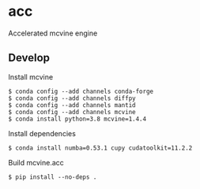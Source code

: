 # acc
Accelerated mcvine engine

## Develop

Install mcvine
```
$ conda config --add channels conda-forge 
$ conda config --add channels diffpy 
$ conda config --add channels mantid 
$ conda config --add channels mcvine 
$ conda install python=3.8 mcvine=1.4.4 
```

Install dependencies
```
$ conda install numba=0.53.1 cupy cudatoolkit=11.2.2
```

Build mcvine.acc
```
$ pip install --no-deps .
```
